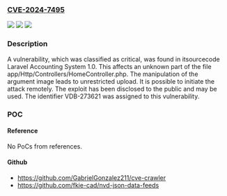 ### [CVE-2024-7495](https://cve.mitre.org/cgi-bin/cvename.cgi?name=CVE-2024-7495)
![](https://img.shields.io/static/v1?label=Product&message=Laravel%20Accounting%20System&color=blue)
![](https://img.shields.io/static/v1?label=Version&message=%3D%201.0%20&color=brighgreen)
![](https://img.shields.io/static/v1?label=Vulnerability&message=CWE-434%20Unrestricted%20Upload&color=brighgreen)

### Description

A vulnerability, which was classified as critical, was found in itsourcecode Laravel Accounting System 1.0. This affects an unknown part of the file app/Http/Controllers/HomeController.php. The manipulation of the argument image leads to unrestricted upload. It is possible to initiate the attack remotely. The exploit has been disclosed to the public and may be used. The identifier VDB-273621 was assigned to this vulnerability.

### POC

#### Reference
No PoCs from references.

#### Github
- https://github.com/GabrielGonzalez211/cve-crawler
- https://github.com/fkie-cad/nvd-json-data-feeds

